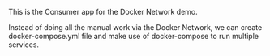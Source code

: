 This is the Consumer app for the Docker Network demo.

Instead of doing all the manual work via the Docker Network, we can create docker-compose.yml file and make use of docker-compose to run multiple services.

 